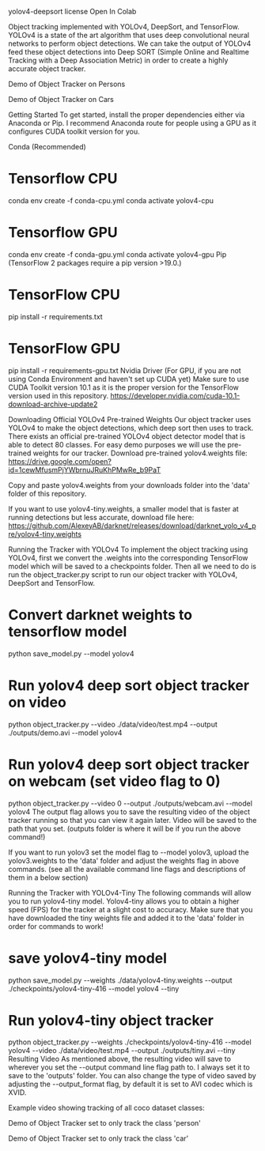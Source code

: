 yolov4-deepsort
license Open In Colab

Object tracking implemented with YOLOv4, DeepSort, and TensorFlow. YOLOv4 is a state of the art algorithm that uses deep convolutional neural networks to perform object detections. We can take the output of YOLOv4 feed these object detections into Deep SORT (Simple Online and Realtime Tracking with a Deep Association Metric) in order to create a highly accurate object tracker.

Demo of Object Tracker on Persons


Demo of Object Tracker on Cars


Getting Started
To get started, install the proper dependencies either via Anaconda or Pip. I recommend Anaconda route for people using a GPU as it configures CUDA toolkit version for you.

Conda (Recommended)
# Tensorflow CPU
conda env create -f conda-cpu.yml
conda activate yolov4-cpu

# Tensorflow GPU
conda env create -f conda-gpu.yml
conda activate yolov4-gpu
Pip
(TensorFlow 2 packages require a pip version >19.0.)

# TensorFlow CPU
pip install -r requirements.txt

# TensorFlow GPU
pip install -r requirements-gpu.txt
Nvidia Driver (For GPU, if you are not using Conda Environment and haven't set up CUDA yet)
Make sure to use CUDA Toolkit version 10.1 as it is the proper version for the TensorFlow version used in this repository. https://developer.nvidia.com/cuda-10.1-download-archive-update2

Downloading Official YOLOv4 Pre-trained Weights
Our object tracker uses YOLOv4 to make the object detections, which deep sort then uses to track. There exists an official pre-trained YOLOv4 object detector model that is able to detect 80 classes. For easy demo purposes we will use the pre-trained weights for our tracker. Download pre-trained yolov4.weights file: https://drive.google.com/open?id=1cewMfusmPjYWbrnuJRuKhPMwRe_b9PaT

Copy and paste yolov4.weights from your downloads folder into the 'data' folder of this repository.

If you want to use yolov4-tiny.weights, a smaller model that is faster at running detections but less accurate, download file here: https://github.com/AlexeyAB/darknet/releases/download/darknet_yolo_v4_pre/yolov4-tiny.weights

Running the Tracker with YOLOv4
To implement the object tracking using YOLOv4, first we convert the .weights into the corresponding TensorFlow model which will be saved to a checkpoints folder. Then all we need to do is run the object_tracker.py script to run our object tracker with YOLOv4, DeepSort and TensorFlow.

# Convert darknet weights to tensorflow model
python save_model.py --model yolov4 

# Run yolov4 deep sort object tracker on video
python object_tracker.py --video ./data/video/test.mp4 --output ./outputs/demo.avi --model yolov4

# Run yolov4 deep sort object tracker on webcam (set video flag to 0)
python object_tracker.py --video 0 --output ./outputs/webcam.avi --model yolov4
The output flag allows you to save the resulting video of the object tracker running so that you can view it again later. Video will be saved to the path that you set. (outputs folder is where it will be if you run the above command!)

If you want to run yolov3 set the model flag to --model yolov3, upload the yolov3.weights to the 'data' folder and adjust the weights flag in above commands. (see all the available command line flags and descriptions of them in a below section)

Running the Tracker with YOLOv4-Tiny
The following commands will allow you to run yolov4-tiny model. Yolov4-tiny allows you to obtain a higher speed (FPS) for the tracker at a slight cost to accuracy. Make sure that you have downloaded the tiny weights file and added it to the 'data' folder in order for commands to work!

# save yolov4-tiny model
python save_model.py --weights ./data/yolov4-tiny.weights --output ./checkpoints/yolov4-tiny-416 --model yolov4 --tiny

# Run yolov4-tiny object tracker
python object_tracker.py --weights ./checkpoints/yolov4-tiny-416 --model yolov4 --video ./data/video/test.mp4 --output ./outputs/tiny.avi --tiny
Resulting Video
As mentioned above, the resulting video will save to wherever you set the --output command line flag path to. I always set it to save to the 'outputs' folder. You can also change the type of video saved by adjusting the --output_format flag, by default it is set to AVI codec which is XVID.

Example video showing tracking of all coco dataset classes:







Demo of Object Tracker set to only track the class 'person'


Demo of Object Tracker set to only track the class 'car'


